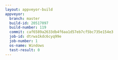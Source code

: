 ```yaml
---
layout: appveyor-build
appveyor:
  branch: master
  build-id: 20517097
  build-number: 119
  commit: caf6589a2633db4f6aa1d57eb7cf5bc735e154e3
  job-id: dtrwa1kdc6cyq99e
  job-number: 1
  os-name: Windows
  test-result: 0
---
```

